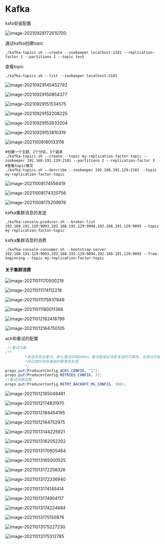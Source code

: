 # Kafka

kafa安装配置



![image-20210928172610700](D:\document\img\image-20210928172610700.png)

通过kafka创建topic

```shell
./kafka-topics.sh --create --zookeeper localhost:2181 --replication-factor 1 --partitions 1 --topic test
```



查看topic

```shell
./kafka-topics.sh --list --zookeeper localhost:2181
```



![image-20210929145452792](D:\document\img\image-20210929145452792.png)

![image-20210929150854377](D:\document\img\image-20210929150854377.png)

![image-20210929151534575](D:\document\img\image-20210929151534575.png)

![image-20210929152208225](D:\document\img\image-20210929152208225.png)

![image-20210929152633204](D:\document\img\image-20210929152633204.png)

![image-20210929153810319](D:\document\img\image-20210929153810319.png)

![image-20211008160133116](D:\document\img\image-20211008160133116.png)

```shell
#创建一个主题，2个分区，3个副本
./kafka-topics.sh --create --topic my-replication-factor-topic --zookeeper 192.168.191.129:2181 --partitions 2 --replication-factor 3
#查看topic情况
./kafka-topics.sh --describe --zookeeper 192.168.191.129:2181 --topic my-replication-factor-topic
```

![image-20211008174556419](D:\document\img\image-20211008174556419.png)

![image-20211008174320756](D:\document\img\image-20211008174320756.png)



![image-20211008175209976](D:\document\img\image-20211008175209976.png)

kafka集群消息的发送

```shell
./kafka-console-producer.sh --broker-list 192.168.191.129:9093,192.168.191.129:9094,192.168.191.129:9095 --topic my-replication-factor-topic
```

kafka集群消息的消费

```shell
./kafka-console-consumer.sh --bootstrap-server 192.168.191.129:9093,192.168.191.129:9094,192.168.191.129:9095 --from-beginning --topic my-replication-factor-topic
```

#### 关于集群消费

![image-20211011170500218](D:\document\img\image-20211011170500218.png)

![image-20211011174112218](D:\document\img\image-20211011174112218.png)

![image-20211011175937849](C:\Users\zhoayaoting\AppData\Roaming\Typora\typora-user-images\image-20211011175937849.png)

![image-20211011180011368](D:\document\img\image-20211011180011368.png)

![image-20211012162418799](D:\document\img\image-20211012162418799.png)

 ![image-20211012164750105](D:\document\img\image-20211012164750105.png)

ack和重试的配置

```java
 //重试次数
/**
         *发送失败会重试，默认重试间隔100ms,重试能保证消息发送的可靠性，但是也可能造成消息重复发送，比如网络抖动，所有需要在接收者
         *那边做好消息接收的幂等性处理
         */
props.put(ProducerConfig.ACKS_CONFIG, "1");
props.put(ProducerConfig.RETRIES_CONFIG, 3);
//重试间隔设置
props.put(ProducerConfig.RETRY_BACKOFF_MS_CONFIG, 300);
```

![image-20211012165048481](D:\document\img\image-20211012165048481.png)

![image-20211012174831970](D:\document\img\image-20211012174831970.png)

 ![image-20211012184454195](D:\document\img\image-20211012184454195.png)

![image-20211012184752975](D:\document\img\image-20211012184752975.png)

![image-20211013144225921](D:\document\img\image-20211013144225921.png)

![image-20211013162052302](D:\document\img\image-20211013162052302.png)

![image-20211013170605464](D:\document\img\image-20211013170605464.png)

![image-20211013165000525](D:\document\img\image-20211013165000525.png)

![image-20211013172258326](D:\document\img\image-20211013172258326.png)

![image-20211013172336940](D:\document\img\image-20211013172336940.png)

![image-20211013174145414](D:\document\img\image-20211013174145414.png)

![image-20211013174904117](D:\document\img\image-20211013174904117.png)



![image-20211013174224684](D:\document\img\image-20211013174224684.png)

![image-20211013175150976](D:\document\img\image-20211013175150976.png)

![image-20211013175227230](D:\document\img\image-20211013175227230.png)

![image-20211013175312785](D:\document\img\image-20211013175312785.png)

